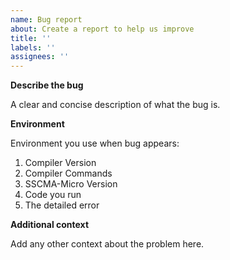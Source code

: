```yaml
---
name: Bug report
about: Create a report to help us improve
title: ''
labels: ''
assignees: ''
---
```


**Describe the bug**

A clear and concise description of what the bug is.

**Environment**

Environment you use when bug appears:

1. Compiler Version
2. Compiler Commands
3. SSCMA-Micro Version
4. Code you run
5. The detailed error

**Additional context**

Add any other context about the problem here.
